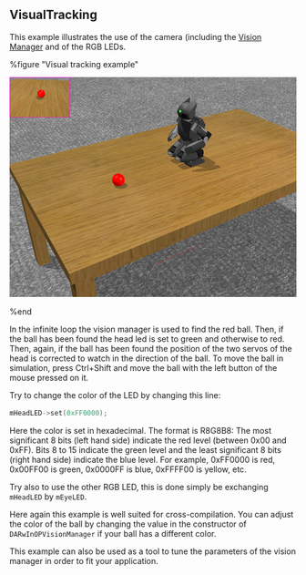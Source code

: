 ## VisualTracking

This example illustrates the use of the camera (including the [Vision Manager](vision-manager.md) and
of the RGB LEDs.

%figure "Visual tracking example"

![example_visualTracking.png](images/example_visualTracking.png)

%end

In the infinite loop the vision manager is used to find the red ball. Then, if
the ball has been found the head led is set to green and otherwise to red. Then,
again, if the ball has been found the position of the two servos of the head is
corrected to watch in the direction of the ball. To move the ball in simulation,
press Ctrl+Shift and move the ball with the left button of the mouse pressed on
it.

Try to change the color of the LED by changing this line:

```c
mHeadLED->set(0xFF0000);
```

Here the color is set in hexadecimal. The format is R8G8B8: The most significant
8 bits (left hand side) indicate the red level (between 0x00 and 0xFF). Bits 8
to 15 indicate the green level and the least significant 8 bits (right hand
side) indicate the blue level. For example, 0xFF0000 is red, 0x00FF00 is green,
0x0000FF is blue, 0xFFFF00 is yellow, etc.

Try also to use the other RGB LED, this is done simply be exchanging `mHeadLED`
by `mEyeLED`.

Here again this example is well suited for cross-compilation. You can adjust the
color of the ball by changing the value in the constructor of
`DARwInOPVisionManager` if your ball has a different color.

This example can also be used as a tool to tune the parameters of the vision
manager in order to fit your application.
